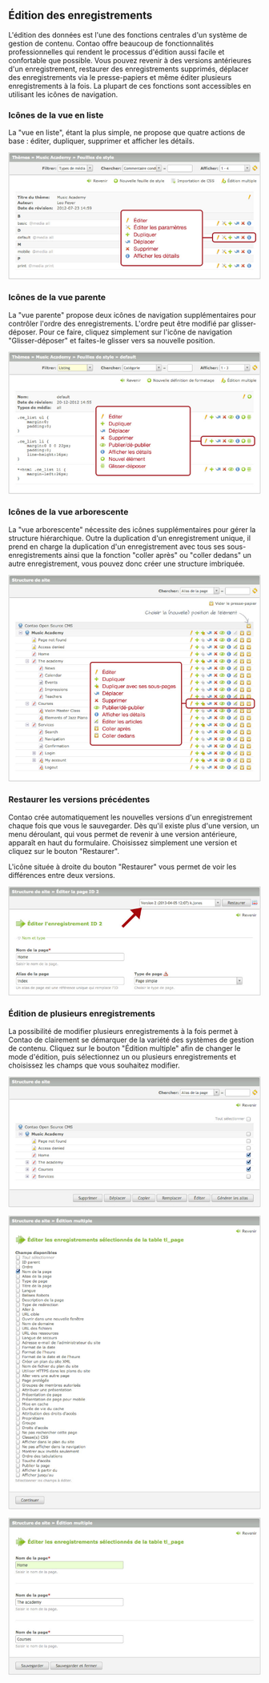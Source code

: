 ## Édition des enregistrements

L'édition des données est l'une des fonctions centrales d'un système de gestion
de contenu. Contao offre beaucoup de fonctionnalités professionnelles qui
rendent le processus d'édition aussi facile et confortable que possible. Vous
pouvez revenir à des versions antérieures d'un enregistrement, restaurer des
enregistrements supprimés, déplacer des enregistrements via le presse-papiers et
même éditer plusieurs enregistrements à la fois. La plupart de ces fonctions
sont accessibles en utilisant les icônes de navigation.


### Icônes de la vue en liste

La "vue en liste", étant la plus simple, ne propose que quatre actions de base :
éditer, dupliquer, supprimer et afficher les détails.

![](images/vue-liste-icones.jpg)


### Icônes de la vue parente

La "vue parente" propose deux icônes de navigation supplémentaires pour contrôler
l'ordre des enregistrements. L'ordre peut être modifié par glisser-déposer. Pour
ce faire, cliquez simplement sur l'icône de navigation "Glisser-déposer" et
faites-le glisser vers sa nouvelle position.

![](images/vue-parente-icones.jpg)


### Icônes de la vue arborescente

La "vue arborescente" nécessite des icônes supplémentaires pour gérer la
structure hiérarchique. Outre la duplication d'un enregistrement unique, il
prend en charge la duplication d'un enregistrement avec tous ses
sous-enregistrements ainsi que la fonction "coller après" ou "coller dedans" un
autre enregistrement, vous pouvez donc créer une structure imbriquée.

![](images/vue-arborescente-icones.jpg)


### Restaurer les versions précédentes

Contao crée automatiquement les nouvelles versions d'un enregistrement chaque
fois que vous le sauvegarder. Dès qu'il existe plus d'une version, un menu
déroulant, qui vous permet de revenir à une version antérieure, apparaît en haut
du formulaire. Choisissez simplement une version et cliquez sur le bouton
"Restaurer".

L'icône située à droite du bouton "Restaurer" vous permet de voir les
différences entre deux versions.

![](images/version.jpg)


### Édition de plusieurs enregistrements

La possibilité de modifier plusieurs enregistrements à la fois permet à Contao
de clairement se démarquer de la variété des systèmes de gestion de contenu.
Cliquez sur le bouton "Édition multiple" afin de changer le mode d'édition, puis
sélectionnez un ou plusieurs enregistrements et choisissez les champs que vous
souhaitez modifier.

![](images/selectionner-multiple-enregistrements.jpg)

![](images/selectionner-champs-a-editer.jpg)

![](images/editer-multiple-enregistrements.jpg)
